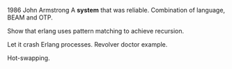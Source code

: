 1986 John Armstrong
A **system** that was reliable. Combination of language, BEAM and OTP.


Show that erlang uses pattern matching to achieve recursion.


Let it crash
Erlang processes. Revolver doctor example.

Hot-swapping.
